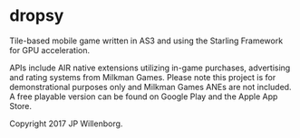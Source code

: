 # dropsy

Tile-based mobile game written in AS3 and using the Starling Framework for GPU acceleration.



APIs include AIR native extensions utilizing in-game purchases, advertising and rating systems from Milkman Games. Please note this project is for demonstrational purposes only and Milkman Games ANEs are not included. A free playable version can be found on Google Play and the Apple App Store.



Copyright 2017 JP Willenborg.
